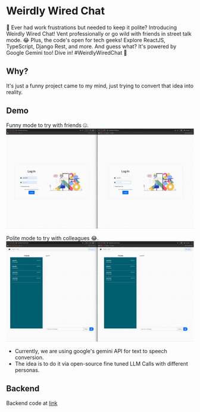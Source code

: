 # Weirdly Wired Chat

🤯 Ever had work frustrations but needed to keep it polite? Introducing Weirdly Wired Chat! Vent professionally or go wild with friends in street talk mode. 😂 Plus, the code's open for tech geeks! Explore ReactJS, TypeScript, Django Rest, and more. And guess what? It's powered by Google Gemini too! Dive in! #WeirdlyWiredChat 🚀

## Why?

It's just a funny project came to my mind, just trying to convert that idea into reality.

## Demo

Funny mode to try with friends 🤐.
![](weirdly_funny.gif)

Polite mode to try with colleagues 😂.
![](weirdly_polite.gif)

- Currently, we are using google's gemini API for text to speech conversion.
- The idea is to do it via open-source fine tuned LLM Calls with different personas.

## Backend

Backend code at [link](https://github.com/aj-jaiswal007/WeirdlyWired.CoreAPIs)
